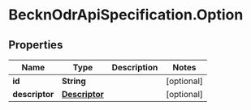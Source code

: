 # BecknOdrApiSpecification.Option

## Properties

Name | Type | Description | Notes
------------ | ------------- | ------------- | -------------
**id** | **String** |  | [optional] 
**descriptor** | [**Descriptor**](Descriptor.md) |  | [optional] 


